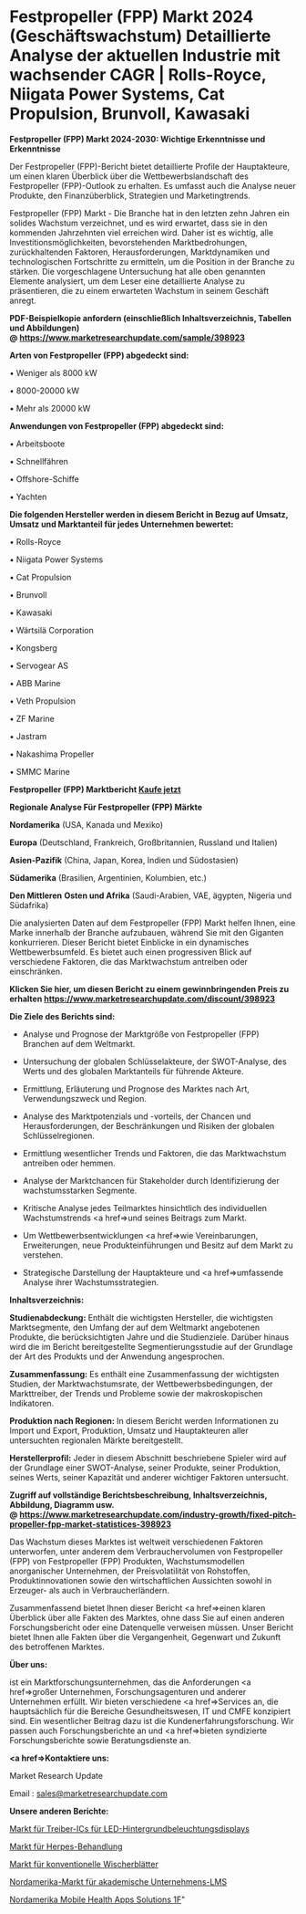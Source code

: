 # Festpropeller (FPP) Markt 2024 (Geschäftswachstum) Detaillierte Analyse der aktuellen Industrie mit wachsender CAGR | Rolls-Royce, Niigata Power Systems, Cat Propulsion, Brunvoll, Kawasaki

<strong>Festpropeller (FPP) Markt 2024-2030: Wichtige Erkenntnisse und Erkenntnisse</strong>

Der Festpropeller (FPP)-Bericht bietet detaillierte Profile der Hauptakteure, um einen klaren Überblick über die Wettbewerbslandschaft des Festpropeller (FPP)-Outlook zu erhalten. Es umfasst auch die Analyse neuer Produkte, den Finanzüberblick, Strategien und Marketingtrends.

Festpropeller (FPP) Markt - Die Branche hat in den letzten zehn Jahren ein solides Wachstum verzeichnet, und es wird erwartet, dass sie in den kommenden Jahrzehnten viel erreichen wird. Daher ist es wichtig, alle Investitionsmöglichkeiten, bevorstehenden Marktbedrohungen, zurückhaltenden Faktoren, Herausforderungen, Marktdynamiken und technologischen Fortschritte zu ermitteln, um die Position in der Branche zu stärken. Die vorgeschlagene Untersuchung hat alle oben genannten Elemente analysiert, um dem Leser eine detaillierte Analyse zu präsentieren, die zu einem erwarteten Wachstum in seinem Geschäft anregt.

<strong><b>PDF-Beispielkopie anfordern (einschließlich Inhaltsverzeichnis, Tabellen und Abbildungen) @ </b></strong><strong><a href=https://www.marketresearchupdate.com/sample/398923><strong>https://www.marketresearchupdate.com/sample/398923</u></a></strong></strong>

<strong>Arten von Festpropeller (FPP) abgedeckt sind:</strong>

• Weniger als 8000 kW

• 8000-20000 kW

• Mehr als 20000 kW

<strong>Anwendungen von Festpropeller (FPP) abgedeckt sind:</strong>

• Arbeitsboote

• Schnellfähren

• Offshore-Schiffe

• Yachten

<strong>Die folgenden Hersteller werden in diesem Bericht in Bezug auf Umsatz, Umsatz und Marktanteil für jedes Unternehmen bewertet:</strong>

• Rolls-Royce

• Niigata Power Systems

• Cat Propulsion

• Brunvoll

• Kawasaki

• Wärtsilä Corporation

• Kongsberg

• Servogear AS

• ABB Marine

• Veth Propulsion

• ZF Marine

• Jastram

• Nakashima Propeller

• SMMC Marine

<strong>Festpropeller (FPP) Marktbericht <a href=https://www.marketresearchupdate.com/buynow/398923>Kaufe jetzt</a></strong>

<strong>Regionale Analyse Für Festpropeller (FPP) Märkte</strong>

<strong>Nordamerika</strong> (USA, Kanada und Mexiko)

<strong>Europa</strong> (Deutschland, Frankreich, Großbritannien, Russland und Italien)

<strong>Asien-Pazifik</strong> (China, Japan, Korea, Indien und Südostasien)

<strong>Südamerika</strong> (Brasilien, Argentinien, Kolumbien, etc.)

<strong>Den Mittleren</strong> <strong>Osten und Afrika</strong> (Saudi-Arabien, VAE, ägypten, Nigeria und Südafrika)

Die analysierten Daten auf dem Festpropeller (FPP) Markt helfen Ihnen, eine Marke innerhalb der Branche aufzubauen, während Sie mit den Giganten konkurrieren. Dieser Bericht bietet Einblicke in ein dynamisches Wettbewerbsumfeld. Es bietet auch einen progressiven Blick auf verschiedene Faktoren, die das Marktwachstum antreiben oder einschränken.

<strong>Klicken Sie hier, um diesen Bericht zu einem gewinnbringenden Preis zu erhalten
</strong><strong><a href=https://www.marketresearchupdate.com/discount/398923>https://www.marketresearchupdate.com/discount/398923</b></u></strong></a>

<strong>Die Ziele des Berichts sind:</strong>

- Analyse und Prognose der Marktgröße von Festpropeller (FPP) Branchen auf dem Weltmarkt.

- Untersuchung der globalen Schlüsselakteure, der SWOT-Analyse, des Werts und des globalen Marktanteils für führende Akteure.

- Ermittlung, Erläuterung und Prognose des Marktes nach Art, Verwendungszweck und Region.

- Analyse des Marktpotenzials und -vorteils, der Chancen und Herausforderungen, der Beschränkungen und Risiken der globalen Schlüsselregionen.

- Ermittlung wesentlicher Trends und Faktoren, die das Marktwachstum antreiben oder hemmen.

- Analyse der Marktchancen für Stakeholder durch Identifizierung der wachstumsstarken Segmente.

- Kritische Analyse jedes Teilmarktes hinsichtlich des individuellen Wachstumstrends <a href=>und</a> seines Beitrags zum Markt.

- Um Wettbewerbsentwicklungen <a href=>wie</a> Vereinbarungen, Erweiterungen, neue Produkteinführungen und Besitz auf dem Markt zu verstehen.

- Strategische Darstellung der Hauptakteure und <a href=>umfas</a>sende Analyse ihrer Wachstumsstrategien.

<strong>Inhaltsverzeichnis:</strong>

<strong>Studienabdeckung:</strong> Enthält die wichtigsten Hersteller, die wichtigsten Marktsegmente, den Umfang der auf dem Weltmarkt angebotenen Produkte, die berücksichtigten Jahre und die Studienziele. Darüber hinaus wird die im Bericht bereitgestellte Segmentierungsstudie auf der Grundlage der Art des Produkts und der Anwendung angesprochen.

<strong>Zusammenfassung:</strong> Es enthält eine Zusammenfassung der wichtigsten Studien, der Marktwachstumsrate, der Wettbewerbsbedingungen, der Markttreiber, der Trends und Probleme sowie der makroskopischen Indikatoren.

<strong>Produktion nach Regionen:</strong> In diesem Bericht werden Informationen zu Import und Export, Produktion, Umsatz und Hauptakteuren aller untersuchten regionalen Märkte bereitgestellt.

<strong>Herstellerprofil:</strong> Jeder in diesem Abschnitt beschriebene Spieler wird auf der Grundlage einer SWOT-Analyse, seiner Produkte, seiner Produktion, seines Werts, seiner Kapazität und anderer wichtiger Faktoren untersucht.

<strong><b>Zugriff auf vollständige Berichtsbeschreibung, Inhaltsverzeichnis, Abbildung, Diagramm usw. @ </b></strong><strong><a href=https://www.marketresearchupdate.com/industry-growth/fixed-pitch-propeller-fpp-market-statistices-398923>https://www.marketresearchupdate.com/industry-growth/fixed-pitch-propeller-fpp-market-statistices-398923</a></strong>

Das Wachstum dieses Marktes ist weltweit verschiedenen Faktoren unterworfen, unter anderem dem Verbrauchervolumen von Festpropeller (FPP) von Festpropeller (FPP) Produkten, Wachstumsmodellen anorganischer Unternehmen, der Preisvolatilität von Rohstoffen, Produktinnovationen sowie den wirtschaftlichen Aussichten sowohl in Erzeuger- als auch in Verbraucherländern.

Zusammenfassend bietet Ihnen dieser Bericht <a href=>einen</a> klaren Überblick über alle Fakten des Marktes, ohne dass Sie auf einen anderen Forschungsbericht oder eine Datenquelle verweisen müssen. Unser Bericht bietet Ihnen alle Fakten über die Vergangenheit, Gegenwart und Zukunft des betroffenen Marktes.

<strong>Über uns:</strong>

 ist ein Marktforschungsunternehmen, das die Anforderungen <a href=>großer</a> Unternehmen, Forschungsagenturen und anderer Unternehmen erfüllt. Wir bieten verschiedene <a href=>Services</a> an, die hauptsächlich für die Bereiche Gesundheitswesen, IT und CMFE konzipiert sind. Ein wesentlicher Beitrag dazu ist die Kundenerfahrungsforschung. Wir passen auch Forschungsberichte an und <a href=>bieten</a> syndizierte Forschungsberichte sowie Beratungsdienste an.

<strong><a href=>Kontaktiere uns:</a></strong>

Market Research Update

Email : sales@marketresearchupdate.com

<strong>Unsere anderen Berichte:</strong>

<a href=https://www.linkedin.com/pulse/led-backlight-display-driver-ics-market-2023-future-scope>Markt für Treiber-ICs für LED-Hintergrundbeleuchtungsdisplays</a>

<a href=https://www.linkedin.com/pulse/herpes-treatment-market-size-trends>Markt für Herpes-Behandlung</a>

<a href=https://www.linkedin.com/pulse/conventional-wiper-blades-market-2023-remarking>Markt für konventionelle Wischerblätter</a>

<a href=https://www.linkedin.com/pulse/north-america-academic-corporate-lms-market>Nordamerika-Markt für akademische Unternehmens-LMS</a>

<a href=https://www.linkedin.com/pulse/north-america-mobile-health-apps-solutions-1f>Nordamerika Mobile Health Apps Solutions 1F</a>"
